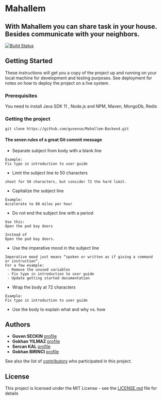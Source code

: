 
# Mahallem
## With Mahallem you can share task in your house. Besides communicate with your neighbors.

[![Build Status](https://travis-ci.com/guvense/Mahallem-Backend.svg?branch=master)](https://travis-ci.com/guvense/Mahallem-Backend)

## Getting Started

These instructions will get you a copy of the project up and running on your local machine for development and testing purposes. See deployment for notes on how to deploy the project on a live system.

### Prerequisites

You need to install Java SDK 11 , Node.js and NPM, Maven, MongoDb, Redis


### Getting the project
```
git clone https://github.com/guvense/Mahallem-Backend.git
```


#### The seven rules of a great Git commit message

* Separate subject from body with a blank line
```
Example:
Fix typo in introduction to user guide
```
* Limit the subject line to 50 characters
```
shoot for 50 characters, but consider 72 the hard limit.
```
* Capitalize the subject line
```
Example:
Accelerate to 88 miles per hour
```
* Do not end the subject line with a period
```
Use this:
Open the pod bay doors

Instead of 
Open the pod bay doors.
```
* Use the imperative mood in the subject line
```
Imperative mood just means “spoken or written as if giving a command or instruction”.
For a few example:
 - Remove the unused variables
 - Fix typo in introduction to user guide
 - Update getting started documentation
```
* Wrap the body at 72 characters
```
Example:
Fix typo in introduction to user guide
```
* Use the body to explain what and why vs. how


## Authors
* **Guven SECKIN** [profile](https://github.com/guvense)
* **Gokhan YILMAZ** [profile](https://github.com/GokhanYilmaz44)
* **Sercan KAL** [profile](https://github.com/srcnkl)
* **Gokhan BIRINCI** [profile](https://github.com/gokhanbirincii)

See also the list of [contributors](https://github.com/guvense/Mahallem-Backend/graphs/contributors) who participated in this project.

## License

This project is licensed under the MIT License - see the [LICENSE.md](LICENSE.md) file for details

